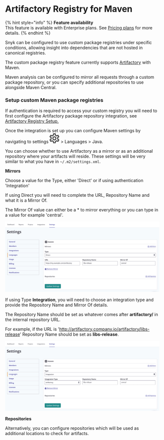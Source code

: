 # Artifactory Registry for Maven

{% hint style="info" %}
**Feature availability**  
This feature is available with Enterprise plans. See [Pricing plans](https://snyk.io/plans/) for more details.
{% endhint %}

Snyk can be configured to use custom package registries under specific conditions, allowing insight into dependencies that are not hosted in canonical registries.

The custom package registry feature currently supports [Artifactory](https://support.snyk.io/hc/en-us/articles/360013805638) with Maven.

Maven analysis can be configured to mirror all requests through a custom package repository, or you can specify additional repositories to use alongside Maven Central.

### **Setup custom Maven package registries**

If authentication is required to access your custom registry you will need to first configure the Artifactory package repository integration, see [Artifactory Registry Setup.](https://support.snyk.io/hc/en-us/articles/360013805638)

Once the integration is set up you can configure Maven settings by navigating to settings ![](../../.gitbook/assets/cog_icon.png) &gt; Languages &gt; Java.

You can choose whether to use Artifactory as a mirror or as an additional repository where your artifacts will reside. These settings will be very similar to what you have in `~/.m2/settings.xml`.

**Mirrors**

Choose a value for the Type, either 'Direct' or if using authentication 'Integration'

If using Direct you will need to complete the URL, Repository Name and what it is a Mirror Of.

The Mirror Of value can either be a \* to mirror everything or you can type in a value for example 'central'.

![](../../.gitbook/assets/uuid-fd027725-33b3-7f12-a921-d7fba9cedad8-en.png)

If using Type **Integration**, you will need to choose an integration type and provide the Repository Name and Mirror Of details.

The Repository Name should be set as whatever comes after **artifactory/** in the internal repository URL.

For example, if the URL is 'http://artifactory.company.io/artifactory/libs-release' Repository Name should be set as **libs-release**.

![](../../.gitbook/assets/uuid-293cfd2b-2cd5-b8a3-0671-bf6d2798a3bc-en.png)

**Repositories**

Alternatively, you can configure repositories which will be used as additional locations to check for artifacts.

